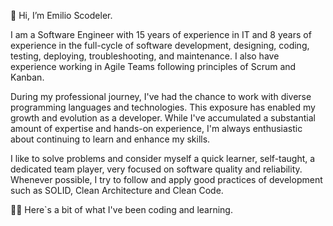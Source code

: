 👋 Hi, I’m Emilio Scodeler.

I am a Software Engineer with 15 years of experience in IT and 8 years of experience in the full-cycle of software development, designing, coding, testing, deploying, troubleshooting, and maintenance. I also have experience working in Agile Teams following principles of Scrum and Kanban.

During my professional journey, I've had the chance to work with diverse programming languages and technologies. This exposure has enabled my growth and evolution as a developer. While I've accumulated a substantial amount of expertise and hands-on experience, I'm always enthusiastic about continuing to learn and enhance my skills. 

I like to solve problems and consider myself a quick learner, self-taught, a dedicated team player, very focused on software quality and reliability. Whenever possible, I try to follow and apply good practices of development such as SOLID, Clean Architecture and Clean Code.

👨‍💻 Here`s a bit of what I've been coding and learning.

<!---
emiscode/emiscode is a ✨ special ✨ repository because its `README.md` (this file) appears on your GitHub profile.
You can click the Preview link to take a look at your changes.
--->

